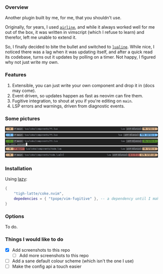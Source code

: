 ### Overview

Another plugin built by me, for me, that you shouldn't use.

Originally, for years, I used [`airline`](https://github.com/vim-airline/vim-airline), and while it always worked well for me out of the box, it was written in vimscript (which I refuse to learn) and therefor, left me unable to extend it.

So, I finally decided to bite the bullet and switched to [`lualine`](https://github.com/nvim-lualine/lualine.nvim). While nice, I noticed there was a lag when it was updating itself, and after a quick read its codebase, turns out it updates by polling on a timer. Not happy, I figured why not just write my own.

### Features

1. Extensible, you can just write your own component and drop it in (docs may come).
1. Event driven, so updates happen as fast as neovim can fire them.
1. Fugitive integration, to shout at you if you're editing on `main`.
1. LSP errors and warnings, driven from diagnostic events.

### Some pictures

![normal mode](./doc/normalmode.png)
![insert mode](./doc/insertmode.png)
![command mode](./doc/commandmode.png)
![editing main](./doc/editingmain.png)
![diagnostics](./doc/diagnostics.png)

### Installation

Using [lazy](https://github.com/folke/lazy.nvim.git):

```lua
{
    "tigh-latte/coke.nvim",
    depedencies = { "tpope/vim-fugitive" }, -- a dependency until I make it optional.
}
```

### Options

To do.

### Things I would like to do

- [x] Add screenshots to this repo
  - [ ] Add more screenshots to this repo
- [ ] Add a sane default colour scheme (which isn't the one I use)
- [ ] Make the config api a touch easier
